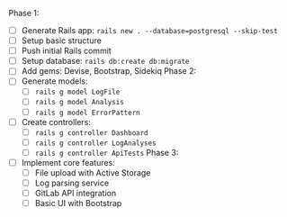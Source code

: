 Phase 1:
- [ ] Generate Rails app: `rails new . --database=postgresql --skip-test`
- [ ] Setup basic structure
- [ ] Push initial Rails commit
- [ ] Setup database: `rails db:create db:migrate`
- [ ] Add gems: Devise, Bootstrap, Sidekiq
Phase 2:
- [ ] Generate models:
  - [ ] `rails g model LogFile`
  - [ ] `rails g model Analysis`
  - [ ] `rails g model ErrorPattern`
- [ ] Create controllers:
  - [ ] `rails g controller Dashboard`
  - [ ] `rails g controller LogAnalyses`
  - [ ] `rails g controller ApiTests`
Phase 3:
- [ ] Implement core features:
  - [ ] File upload with Active Storage
  - [ ] Log parsing service
  - [ ] GitLab API integration
  - [ ] Basic UI with Bootstrap
